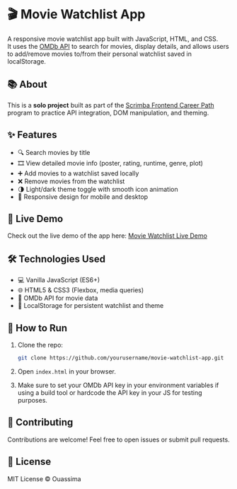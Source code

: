 # 🎬 Movie Watchlist App

A responsive movie watchlist app built with JavaScript, HTML, and CSS.  
It uses the [OMDb API](http://www.omdbapi.com/) to search for movies, display details, and allows users to add/remove movies to/from their personal watchlist saved in localStorage.

## 📚 About

This is a **solo project** built as part of the [Scrimba Frontend Career Path](https://scrimba.com/learn/frontend) program to practice API integration, DOM manipulation, and theming.


## ✨ Features

- 🔍 Search movies by title  
- 🎞️ View detailed movie info (poster, rating, runtime, genre, plot)  
- ➕ Add movies to a watchlist saved locally  
- ❌ Remove movies from the watchlist  
- 🌗 Light/dark theme toggle with smooth icon animation  
- 📱 Responsive design for mobile and desktop  

## 🔗 Live Demo

Check out the live demo of the app here: [Movie Watchlist Live Demo](https://movie-watchlist-ouassima.netlify.app/)



## 🛠️ Technologies Used

- 💻 Vanilla JavaScript (ES6+)  
- 🌐 HTML5 & CSS3 (Flexbox, media queries)  
- 🎥 OMDb API for movie data  
- 💾 LocalStorage for persistent watchlist and theme  


## 🚀 How to Run

1. Clone the repo:  
   ```bash
   git clone https://github.com/yourusername/movie-watchlist-app.git

2. Open `index.html` in your browser.

3. Make sure to set your OMDb API key in your environment variables if using a build tool or hardcode the API key in your JS for testing purposes.

## 🤝 Contributing

Contributions are welcome! Feel free to open issues or submit pull requests.

## 📄 License

MIT License © Ouassima

